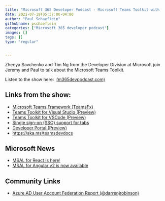 ```yaml
---
title: "Microsoft 365 Developer Podcast - Microsoft Teams Toolkit with Zhenya Savchenko and Tim Ng"
date: 2021-07-19T05:37:00-04:00
author: "Paul Schaeflein"
githubname: pschaeflein
categories: ["Microsoft 365 developer podcast"]
images: []
tags: []
type: "regular"


---
```


Zhenya Savchenko and Tim Ng from the Developer Division at Microsoft
join Jeremy and Paul to talk about the Microsoft Teams Toolkit.

Listen to the show here: 
[(m365devpodcast.com)](https://www.m365devpodcast.com/e/microsoft-teams-toolkit-with-zhenya-savchenko-and-tim-ng/)

## Links from the show: 

-   [Microsoft Teams Framework
    (TeamsFx)](https://github.com/OfficeDev/TeamsFx)
-   [Teams Toolkit for Visual Studio
    (Preview)](https://marketplace.visualstudio.com/items?itemName=msft-vsteamstoolkit.vsteamstoolkit)
-   [Teams Toolkit for VSCode
    (Preview)](https://marketplace.visualstudio.com/items?itemName=TeamsDevApp.ms-teams-vscode-extension)
-   [Single sign-on (SSO) support for
    tabs](https://docs.microsoft.com/en-us/microsoftteams/platform/tabs/how-to/authentication/auth-aad-sso)
-   [Developer Portal (Preview)](https://dev.teams.microsoft.com/home)
-   <https://aka.ms/teamsdevdocs>

## Microsoft News 

-   [MSAL for React is
    here!](https://developer.microsoft.com/en-us/graph/blogs/msal-for-react-is-here/?utm_source=pocket_mylist)
-   [MSAL for Angular v2 is now
    available](https://developer.microsoft.com/en-us/graph/blogs/msal-for-angular-v2-is-now-available/?utm_source=pocket_mylist)

## Community Links 

-   [Azure AD User Account Federation Report
    (\@darrenjrobinson)](https://blog.darrenjrobinson.com/azure-ad-user-account-federation-report/)
